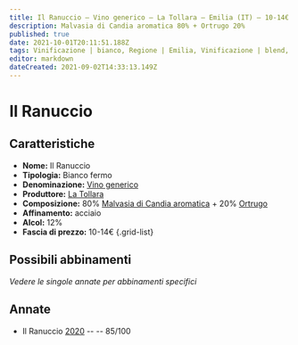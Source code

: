 ```yaml
---
title: Il Ranuccio – Vino generico – La Tollara – Emilia (IT) – 10-14€ – 3★
description: Malvasia di Candia aromatica 80% + Ortrugo 20%
published: true
date: 2021-10-01T20:11:51.188Z
tags: Vinificazione | bianco, Regione | Emilia, Vinificazione | blend, Vinificazione | fermo, Valutazioni | 3 stelle, Vitigni | Malvasia di Candia aromatica, Vitigni | Ortrugo, Prezzi | 10-14€
editor: markdown
dateCreated: 2021-09-02T14:33:13.149Z
---
```


# Il Ranuccio 

## Caratteristiche
- **Nome:** Il Ranuccio 
- **Tipologia:** Bianco fermo
- **Denominazione:** [Vino generico](/denominazioni/Italia/Vino-generico)
- **Produttore:** [La Tollara](/produttori/Italia/Emilia/La-Tollara) 
- **Composizione:** 80% [Malvasia di Candia aromatica](/vitigni/Italia/bacca-bianca/malvasia-di-candia-aromatica) + 20% [Ortrugo](/vitigni/Italia/bacca-bianca/ortrugo)
- **Affinamento:** acciaio
- **Alcol:** 12%
- **Fascia di prezzo:** 10-14€
{.grid-list}

## Possibili abbinamenti
*Vedere le singole annate per abbinamenti specifici*

## Annate
- Il Ranuccio [2020](/vini/Italia/Emilia/La-Tollara/Il-Ranuccio/2020) -- <span class="star-3"></span> -- 85/100

